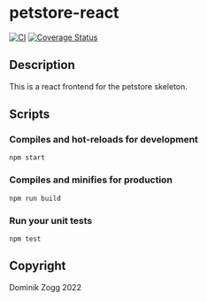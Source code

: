 # petstore-react

[![CI](https://github.com/chubbyjs/petstore-react/workflows/CI/badge.svg?branch=master)](https://github.com/chubbyjs/petstore-react/actions?query=workflow%3ACI)
[![Coverage Status](https://coveralls.io/repos/github/chubbyjs/petstore-react/badge.svg?branch=master)](https://coveralls.io/github/chubbyjs/petstore-react?branch=master)

## Description

This is a react frontend for the petstore skeleton.

## Scripts

### Compiles and hot-reloads for development
```
npm start
```

### Compiles and minifies for production
```
npm run build
```

### Run your unit tests
```
npm test
```

## Copyright

Dominik Zogg 2022
